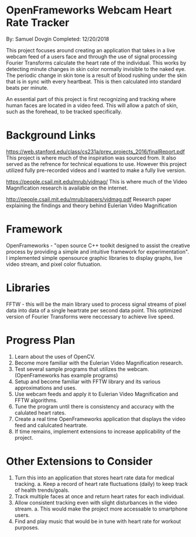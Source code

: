 # OpenFrameworks Webcam Heart Rate Tracker 
By: Samuel Dovgin
Completed: 12/20/2018

This project focuses around creating an application that takes in a live webcam feed of a users face
and through the use of signal processing Fourier Transforms calculate the heart rate of the individual.
This works by detecting minute changes in skin color normally invisible to the naked eye.
The periodic change in skin tone is a result of blood rushing under the skin that is in sync with every 
heartbeat. This is then calculated into standard beats per minute.

An essential part of this project is first recognizing and tracking where human faces are located in a 
video feed. This will allow a patch of skin, such as the forehead, to be tracked specifically.

# Background Links
https://web.stanford.edu/class/cs231a/prev_projects_2016/finalReport.pdf
This project is where much of the inspiration was sourced from. It also served as the refrence for
technical equations to use. However this project utilized fully pre-recorded videos and I wanted to 
make a fully live version.

https://people.csail.mit.edu/mrub/vidmag/
This is where much of the Video Magnification research is available on the internet.

http://people.csail.mit.edu/mrub/papers/vidmag.pdf
Research paper explaining the findings and theory behind Eulerian Video Magnification

# Framework
OpenFrameworks - "open source C++ toolkit designed to assist the creative process by providing 
a simple and intuitive framework for experimentation". I implemented simple opensource graphic libraries
to display graphs, live video stream, and pixel color flutuation.

# Libraries
FFTW - this will be the main library used to process signal streams of pixel data into data of a
single heartrate per second data point. This optimized version of Fourier Transforms were neccessary
to achieve live speed.

# Progress Plan
1. Learn about the uses of OpenCV.
2. Become more familiar with the Eulerian Video Magnification research.
3. Test several sample programs that utilizes the webcam. (OpenFrameworks has example programs)
4. Setup and become familiar with FFTW library and its various approximations and uses.
5. Use webcam feeds and apply it to Eulerian Video Magnification and FFTW algorithms.
6. Tune the program until there is consistency and accuracy with the calulated heart rates.
7. Create a real time OpenFrameworks application that displays the video feed and calulcated
   heartrate.
8. If time remains, implement extensions to increase applicability of the project.

# Other Extensions to Consider
1. Turn this into an application that stores heart rate data for medical tracking.
	a. Keep a record of heart rate fluctuations (daily) to keep track of health trends/goals.
2. Track multiple faces at once and return heart rates for each individual.
3. Allow consistent tracking even with slight disturbances in the video stream.
	a. This would make the project more accessable to smartphone users.
4. Find and play music that would be in tune with heart rate for workout purposes.

